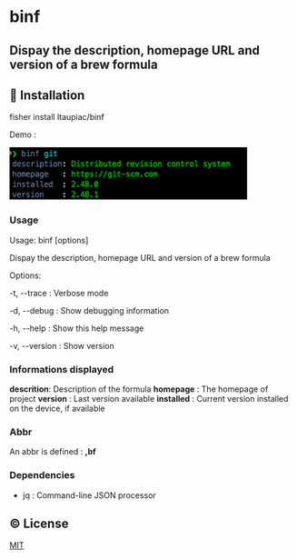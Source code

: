 # binf
## Dispay the description, homepage URL and version of a brew formula

## 💾 Installation

fisher install ltaupiac/binf

Demo :

![demo](./demo.png)

### Usage
Usage: binf [options] <formula>

Dispay the description, homepage URL and version of a brew formula

Options:

-t, --trace : Verbose mode

-d, --debug : Show debugging information

-h, --help : Show this help message

-v, --version : Show version

### Informations displayed
**descrition**: Description of the formula
**homepage**  : The homepage of project
**version**   : Last version available
**installed** : Current version installed on the device, if available

### Abbr

An abbr is defined : **,bf**

### Dependencies

- jq    : Command-line JSON processor

## ©️ License

[MIT](LICENSE)
